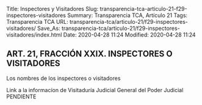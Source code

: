 Title: Inspectores y Visitadores
Slug: transparencia-tca-articulo-21-f29-inspectores-visitadores
Summary: Transparencia TCA, Artículo 21
Tags: Transparencia TCA
URL: transparencia-tca/articulo-21/f29-inspectores-visitadores/
Save_As: transparencia-tca/articulo-21/f29-inspectores-visitadores/index.html
Date: 2020-04-28 11:24
Modified: 2020-04-28 11:24


## ART. 21, FRACCIÓN XXIX. INSPECTORES O VISITADORES

Los nombres de los inspectores o visitadores

Link a la informacíon de Visitaduría Judicial General del Poder Judicial PENDIENTE



